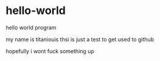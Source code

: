 # hello-world
hello world program

my name is titaniouis
thsi is just a test to get used to github

hopefully i wont fuck something up
